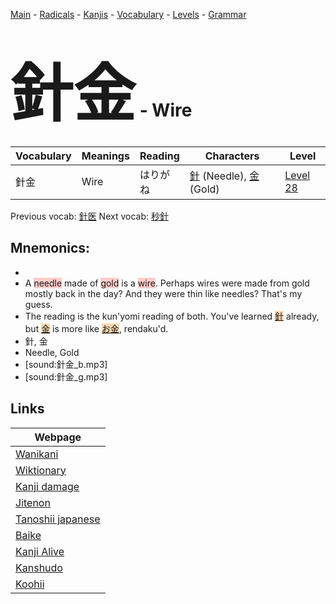 <style> bigfont {font-size: 100px}</style>
[Main](../README.md) -
[Radicals](../radicals.md) -
[Kanjis](../kanjis.md) -
[Vocabulary](../vocabulary.md) -
[Levels](../levels.md) -
[Grammar](../grammar.md)
# <bigfont> 針金</bigfont> - Wire 

| Vocabulary | Meanings | Reading | Characters | Level |
| --- | --- | --- | --- | --- |
| 針金 | Wire | はりがね |  [針](../kanjis/針.md) (Needle), [金](../kanjis/金.md) (Gold) | [Level 28](../levels/wk_level28.md) |

Previous vocab: [針医](針医.md) Next vocab: [秒針](秒針.md) 

## Mnemonics:

* 
* A <span style="background-color:#ffcccb"> needle</span> made of <span style="background-color:#ffcccb"> gold</span> is a <span style="background-color:#ffcccb"> wire</span>. Perhaps wires were made from gold mostly back in the day? And they were thin like needles? That's my guess.
* The reading is the kun'yomi reading of both. You've learned <span style="background-color:#fed8b1"> [針](https://jisho.org/search/針)</span> already, but <span style="background-color:#fed8b1"> [金](https://jisho.org/search/金)</span> is more like <span style="background-color:#fed8b1"> [お金](https://jisho.org/search/お金)</span>, rendaku'd.
* 針, 金
* Needle, Gold
* [sound:針金_b.mp3]
* [sound:針金_g.mp3]


## Links 

| Webpage |
| --- |
| [Wanikani          ](https://www.wanikani.com/kanji/針金) |
| [Wiktionary        ](https://en.wiktionary.org/wiki/針金) |
| [Kanji damage      ](http://www.kanjidamage.com/kanji/search?utf8=✓&q=針金) |
| [Jitenon           ](https://jitenon.com/kanji/針金) |
| [Tanoshii japanese ](https://www.tanoshiijapanese.com/dictionary/kanji.cfm?k=針金) |
| [Baike             ](https://baike.baidu.com/item/針金) |
| [Kanji Alive       ](https://app.kanjialive.com/針金) |
| [Kanshudo          ](https://www.kanshudo.com/searchmn?q=針金) |
| [Koohii            ](https://kanji.koohii.com/study/kanji/針金) |
